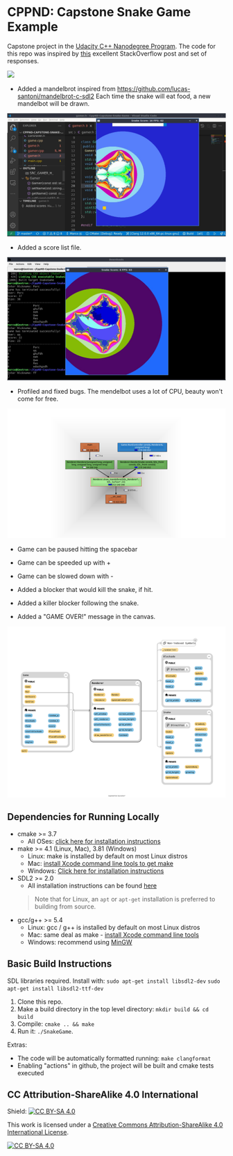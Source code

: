 # CPPND: Capstone Snake Game Example

Capstone project in the [Udacity C++ Nanodegree Program](https://www.udacity.com/course/c-plus-plus-nanodegree--nd213). The code for this repo was inspired by [this](https://codereview.stackexchange.com/questions/212296/snake-game-in-c-with-sdl) excellent StackOverflow post and set of responses.

<img src="snake_game.gif"/>

* Added a mandelbrot inspired from https://github.com/lucas-santoni/mandelbrot-c-sdl2 Each time the snake will eat food, a new mandelbot will be drawn.
<img src="screen.jpg"/>

* Added a score list file.
<img src="screen02.jpg"/>

* Profiled and fixed bugs. The mendelbot uses a lot of CPU, beauty won't come for free.
<img src="callgrind.png"/>

* Game can be paused hitting the spacebar
* Game can be speeded up with +
* Game can be slowed down with -

* Added a blocker that would kill the snake, if hit.
* Added a killer blocker following the snake.
* Added a "GAME OVER!" message in the canvas.

<img src="schematics.png"/>

## Dependencies for Running Locally
* cmake >= 3.7
  * All OSes: [click here for installation instructions](https://cmake.org/install/)
* make >= 4.1 (Linux, Mac), 3.81 (Windows)
  * Linux: make is installed by default on most Linux distros
  * Mac: [install Xcode command line tools to get make](https://developer.apple.com/xcode/features/)
  * Windows: [Click here for installation instructions](http://gnuwin32.sourceforge.net/packages/make.htm)
* SDL2 >= 2.0
  * All installation instructions can be found [here](https://wiki.libsdl.org/Installation)
  >Note that for Linux, an `apt` or `apt-get` installation is preferred to building from source. 
* gcc/g++ >= 5.4
  * Linux: gcc / g++ is installed by default on most Linux distros
  * Mac: same deal as make - [install Xcode command line tools](https://developer.apple.com/xcode/features/)
  * Windows: recommend using [MinGW](http://www.mingw.org/)

## Basic Build Instructions

SDL libraries required. Install with:
`sudo apt-get install libsdl2-dev`
`sudo apt-get install libsdl2-ttf-dev`

1. Clone this repo.
2. Make a build directory in the top level directory: `mkdir build && cd build`
3. Compile: `cmake .. && make`
4. Run it: `./SnakeGame`.

Extras:
- The code will be automatically formatted running:
`make clangformat`
- Enabling "actions" in github, the project will be built and cmake tests executed


## CC Attribution-ShareAlike 4.0 International


Shield: [![CC BY-SA 4.0][cc-by-sa-shield]][cc-by-sa]

This work is licensed under a
[Creative Commons Attribution-ShareAlike 4.0 International License][cc-by-sa].

[![CC BY-SA 4.0][cc-by-sa-image]][cc-by-sa]

[cc-by-sa]: http://creativecommons.org/licenses/by-sa/4.0/
[cc-by-sa-image]: https://licensebuttons.net/l/by-sa/4.0/88x31.png
[cc-by-sa-shield]: https://img.shields.io/badge/License-CC%20BY--SA%204.0-lightgrey.svg
